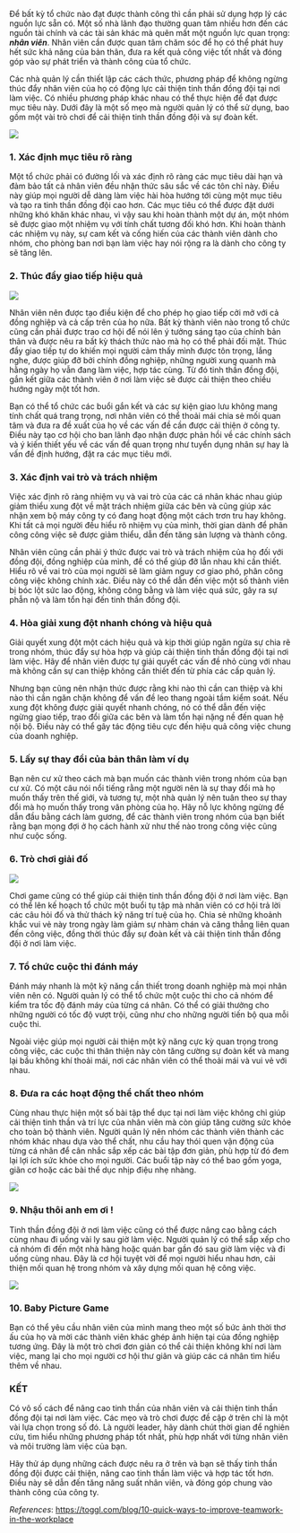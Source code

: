 Để bất kỳ tổ chức nào đạt được thành công thì cần phải sử dụng hợp lý các nguồn lực sẵn có. Một số nhà lãnh đạo thường quan tâm nhiều hơn đến các nguồn tài chính và các tài sản khác mà quên mất một nguồn lực quan trọng: ***nhân viên***. Nhân viên cần được quan tâm chăm sóc để họ có thể phát huy hết sức khả năng của bản thân, đưa ra kết quả công việc tốt nhất và đóng góp vào sự phát triển và thành công của tổ chức.

Các nhà quản lý cần thiết lập các cách thức, phương pháp để không ngừng thúc đẩy nhân viên của họ có động lực cải thiện tinh thần đồng đội tại nơi làm việc. Có nhiều phương pháp khác nhau có thể thực hiện để đạt được mục tiêu này. Dưới đây là một số mẹo mà người quản lý có thể sử dụng, bao gồm một vài trò chơi để cải thiện tinh thần đồng đội và sự đoàn kết.

![](https://images.viblo.asia/2a21491b-4c50-4c54-b62f-a069020cab77.jpg)

### 1. Xác định mục tiêu rõ ràng

Một tổ chức phải có đường lối và xác định rõ ràng các mục tiêu dài hạn và đảm bảo tất cả nhân viên đều nhận thức sâu sắc về các tôn chỉ này. Điều này giúp mọi người dễ dàng làm việc hài hòa hướng tới cùng một mục tiêu và tạo ra tinh thần đồng đội cao hơn.
Các mục tiêu có thể được đặt dưới những khó khăn khác nhau, vì vậy sau khi hoàn thành một dự án, một nhóm sẽ được giao một nhiệm vụ với tính chất tương đối khó hơn. Khi hoàn thành các nhiệm vụ này, sự cam kết và cống hiến của các thành viên dành cho nhóm, cho phòng ban nơi bạn làm việc hay nói rộng ra là dành cho công ty sẽ tăng lên.

### 2. Thúc đẩy giao tiếp hiệu quả 

![](https://images.viblo.asia/b27f85e3-e3c3-4a57-8612-68d2a3c52872.jpg)

Nhân viên nên được tạo điều kiện để cho phép họ giao tiếp cởi mở với cả đồng nghiệp và cả cấp trên của họ nữa. Bất kỳ thành viên nào trong tổ chức cũng cần phải được trao cơ hội để nói lên ý tưởng sáng tạo của chính bản thân và được nêu ra bất kỳ thách thức nào mà họ có thể phải đối mặt. Thúc đẩy giao tiếp tự do khiến mọi người cảm thấy mình được tôn trọng, lắng nghe, được giúp đỡ bởi chính đồng nghiệp, những người xung quanh mà hằng ngày họ vẫn đang làm việc, hợp tác cùng. Từ đó tinh thần đồng đội, gắn kết giữa các thành viên ở nơi làm việc sẽ được cải thiện theo chiều hướng ngày một tốt hơn.

Bạn có thể tổ chức các buổi gắn kết và các sự kiện giao lưu không mang tính chất quá trang trọng, nơi nhân viên có thể thoải mái chia sẻ mối quan tâm và đưa ra đề xuất của họ về các vấn đề cần được cải thiện ở công ty. Điều này tạo cơ hội cho ban lãnh đạo nhận được phản hồi về các chính sách và ý kiến thiết yếu về các vấn đề quan trọng như tuyển dụng nhân sự hay là vấn đề định hướng, đặt ra các mục tiêu mới.

### 3. Xác định vai trò và trách nhiệm 

Việc xác định rõ ràng nhiệm vụ và vai trò của các cá nhân khác nhau giúp giảm thiểu xung đột về mặt trách nhiệm giữa các bên và cũng giúp xác nhận xem bộ máy công ty có đang hoạt động một cách trơn tru hay không. Khi tất cả mọi người đều hiểu rõ nhiệm vụ của mình, thời gian dành để phân công công việc sẽ được giảm thiểu, dẫn đến tăng sản lượng và thành công.

Nhân viên cũng cần phải ý thức được vai trò và trách nhiệm của họ đối với đồng đội, đồng nghiệp của mình, để có thể giúp đỡ lẫn nhau khi cần thiết. Hiểu rõ về vai trò của mọi người sẽ làm giảm nguy cơ giao phó, phân công công việc không chính xác. Điều này có thể dẫn đến việc một số thành viên bị bóc lột sức lao động, không công bằng và làm việc quá sức, gây ra sự phẫn nộ và làm tổn hại đến tinh thần đồng đội.

### 4. Hòa giải xung đột nhanh chóng và hiệu quả

Giải quyết xung đột một cách hiệu quả và kịp thời giúp ngăn ngừa sự chia rẽ trong nhóm, thúc đẩy sự hòa hợp và giúp cải thiện tinh thần đồng đội tại nơi làm việc. Hãy để nhân viên được tự giải quyết các vấn đề nhỏ cùng với nhau mà không cần sự can thiệp không cần thiết đến từ phía các cấp quản lý.

Nhưng bạn cũng nên nhận thức được rằng khi nào thì cần can thiệp và khi nào thì cần ngăn chặn không để vấn đề leo thang ngoài tầm kiểm soát. Nếu xung đột không được giải quyết nhanh chóng, nó có thể dẫn đến việc ngừng giao tiếp, trao đổi giữa các bên và làm tổn hại nặng nề đến quan hệ nội bộ. Điều này có thể gây tác động tiêu cực đến hiệu quả công việc chung của doanh nghiệp.

### 5. Lấy sự thay đổi của bản thân làm ví dụ 

Bạn nên cư xử theo cách mà bạn muốn các thành viên trong nhóm của bạn cư xử. Có một câu nói nổi tiếng rằng một người nên là sự thay đổi mà họ muốn thấy trên thế giới, và tương tự, một nhà quản lý nên tuân theo sự thay đổi mà họ muốn thấy trong văn phòng của họ. Hãy nỗ lực không ngừng để dẫn đầu bằng cách làm gương, để các thành viên trong nhóm của bạn biết rằng bạn mong đợi ở họ cách hành xử như thế nào trong công việc cũng như cuộc sống.

### 6. Trò chơi giải đố

![](https://images.viblo.asia/54c893e8-87cf-4e2e-909a-6215c35ee6b7.jpg)

Chơi game cũng có thể giúp cải thiện tinh thần đồng đội ở nơi làm việc. Bạn có thể lên kế hoạch tổ chức một buổi tụ tập mà nhân viên có cơ hội trả lời các câu hỏi đố và thử thách kỹ năng trí tuệ của họ. Chia sẻ những khoảnh khắc vui vẻ này trong ngày làm giảm sự nhàm chán và căng thẳng liên quan đến công việc, đồng thời thúc đẩy sự đoàn kết và cải thiện tinh thần đồng đội ở nơi làm việc.

### 7. Tổ chức cuộc thi đánh máy

Đánh máy nhanh là một kỹ năng cần thiết trong doanh nghiệp mà mọi nhân viên nên có. Người quản lý có thể tổ chức một cuộc thi cho cả nhóm để kiểm tra tốc độ đánh máy của từng cá nhân. Có thể có giải thưởng cho những người có tốc độ vượt trội, cũng như cho những người tiến bộ qua mỗi cuộc thi.

Ngoài việc giúp mọi người cải thiện một kỹ năng cực kỳ quan trọng trong công việc, các cuộc thi thân thiện này còn tăng cường sự đoàn kết và mang lại bầu không khí thoải mái, nơi các nhân viên có thể thoải mái và vui vẻ với nhau.

### 8. Đưa ra các hoạt động thể chất theo nhóm

Cùng nhau thực hiện một số bài tập thể dục tại nơi làm việc không chỉ giúp cải thiện tinh thần và trí lực của nhân viên mà còn giúp tăng cường sức khỏe cho toàn bộ thành viên. Người quản lý nên nhóm các thành viên thành các nhóm khác nhau dựa vào thể chất, nhu cầu hay thói quen vận động của từng cá nhân để cân nhắc sắp xếp các bài tập đơn giản, phù hợp từ đó đem lại lợi ích sức khỏe cho mọi người. Các buổi tập này có thể bao gồm yoga, giãn cơ hoặc các bài thể dục nhịp điệu nhẹ nhàng.

![](https://images.viblo.asia/b4ffd423-c99e-46cc-a66e-cd5ff6ab1c4a.jpg)

### 9. Nhậu thôi anh em ơi !

Tinh thần đồng đội ở nơi làm việc cũng có thể được nâng cao bằng cách cùng nhau đi uống vài ly sau giờ làm việc. Người quản lý có thể sắp xếp cho cả nhóm đi đến một nhà hàng hoặc quán bar gần đó sau giờ làm việc và đi uống cùng nhau. Đây là cơ hội tuyệt vời để mọi người hiểu nhau hơn, cải thiện mối quan hệ trong nhóm và xây dựng mối quan hệ công việc.

![](https://images.viblo.asia/b890ff1d-e566-4e83-aa29-1b878a15bfb3.jpg)

### 10. Baby Picture Game

Bạn có thể yêu cầu nhân viên của mình mang theo một số bức ảnh thời thơ ấu của họ và mời các thành viên khác ghép ảnh hiện tại của đồng nghiệp tương ứng. Đây là một trò chơi đơn giản có thể cải thiện không khí nơi làm việc, mang lại cho mọi người cơ hội thư giãn và giúp các cá nhân tìm hiểu thêm về nhau.

### KẾT

Có vô số cách để nâng cao tinh thần của nhân viên và cải thiện tinh thần đồng đội tại nơi làm việc. Các mẹo và trò chơi được đề cập ở trên chỉ là một vài lựa chọn trong số đó. Là người leader, hãy dành chút thời gian để nghiên cứu, tìm hiểu những phương pháp tốt nhất, phù hợp nhất với từng nhân viên và môi trường làm việc của bạn.

Hãy thử áp dụng những cách được nêu ra ở trên và bạn sẽ thấy tinh thần đồng đội được cải thiện, nâng cao tinh thần làm việc và hợp tác tốt hơn. Điều này sẽ dẫn đến tăng năng suất nhân viên, và đóng góp chung vào thành công của công ty.

*References*: https://toggl.com/blog/10-quick-ways-to-improve-teamwork-in-the-workplace